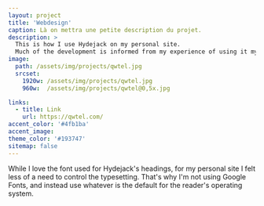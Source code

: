 ```yaml
---
layout: project
title: 'Webdesign'
caption: Là on mettra une petite description du projet.
description: >
  This is how I use Hydejack on my personal site. 
  Much of the development is informed from my experience of using it myself, creating a tight feedback loop.
image: 
  path: /assets/img/projects/qwtel.jpg
  srcset: 
    1920w: /assets/img/projects/qwtel.jpg
    960w:  /assets/img/projects/qwtel@0,5x.jpg

links:
  - title: Link
    url: https://qwtel.com/
accent_color: '#4fb1ba'
accent_image:
theme_color: '#193747'
sitemap: false
---
```


While I love the font used for Hydejack's headings, for my personal site I felt less of a need to control the typesetting.
That's why I'm not using Google Fonts, and instead use whatever is the default for the reader's operating system.

